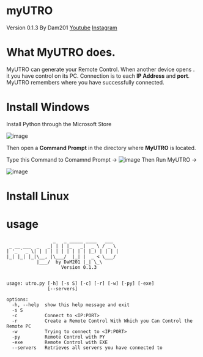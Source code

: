 # myUTRO
Version 0.1.3
By Dam201
[Youtube](https://www.youtube.com/channel/UC8Ao1YisJbPGCNG73EhtDCw)
[Instagram](https://www.instagram.com/hnc_conporation/)

# What MyUTRO does.
MyUTRO can generate your Remote Control.
When another device opens .
it you have control on its PC.
Connection is to each **IP Address** and **port**.
MyUTRO remembers where you have successfully connected.
# Install Windows

Install Python through the Microsoft Store

![image](https://github.com/DaM201/Colay-Project0.4/assets/68821652/f450abcd-1e1c-4c67-8203-d518cff2cfee)

Then open a **Command Prompt** in the directory where **MyUTRO** is located.

Type this Command to Comamnd Prompt ->
![image](https://github.com/DaM201/MyUTRO/assets/68821652/5ac1bc34-9e5c-447f-8309-0b23b78c6177)
Then Run MyUTRO ->

![image](https://github.com/DaM201/MyUTRO/assets/68821652/ad324988-d050-4ed9-a732-95f94af361ec)

# Install Linux

# usage
```
                 _   _ _____ ____   ___
 _ __ ___  _   _| | | |_   _|  _ \ / _ \
| '_ ` _ \| | | | | | | | | | |_) | | | |
|_| |_| |_|\__, |\___/  |_| |  _ < \___/
           |___/  by DaM201 |_| \_\
                    Version 0.1.3


usage: utro.py [-h] [-s S] [-c] [-r] [-w] [-py] [-exe]     
               [--servers]

options:
  -h, --help  show this help message and exit
  -s S
  -c          Connect to <IP:PORT>
  -r          Create a Remote Control With Which you Can Control the Remote PC
  -w          Trying to connect to <IP:PORT>
  -py         Remote Control with PY
  -exe        Remote Control with EXE
  --servers   Retrieves all servers you have connected to
```
